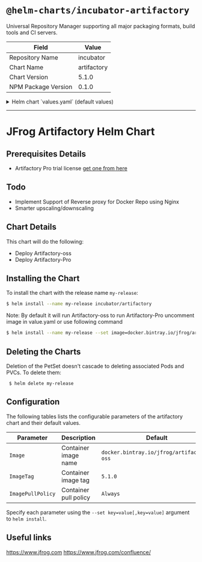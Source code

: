 # `@helm-charts/incubator-artifactory`

Universal Repository Manager supporting all major packaging formats, build tools and CI servers.

| Field               | Value       |
| ------------------- | ----------- |
| Repository Name     | incubator   |
| Chart Name          | artifactory |
| Chart Version       | 5.1.0       |
| NPM Package Version | 0.1.0       |

<details>

<summary>Helm chart `values.yaml` (default values)</summary>

```yaml
# Default values for Artifactory.
# This is a YAML-formatted file.
# Declare name/value pairs to be passed into your templates.
# name: value

Name: artifactory
Component: 'Artifactory'

## Uncomment following line if you want to run Artifactory-Pro
#image: "docker.bintray.io/jfrog/artifactory-pro"
image: 'docker.bintray.io/jfrog/artifactory-oss'
imageTag: '5.1.0'
imagePullPolicy: 'Always'
replicaCount: 1
httpPort: 8081
## Kubernetes configuration
## For minikube, set this to NodePort, elsewhere use LoadBalancer
##
ServiceType: ClusterIP
resources:
  requests:
    memory: 2048Mi
    cpu: 200m

## Persist data to a persitent volume
persistence:
  enabled: true
  storageClass: generic
  accessMode: ReadWriteOnce
  size: 8Gi
```

</details>

---

# JFrog Artifactory Helm Chart

## Prerequisites Details

- Artifactory Pro trial license [get one from here](https://www.jfrog.com/artifactory/free-trial/)

## Todo

- Implement Support of Reverse proxy for Docker Repo using Nginx
- Smarter upscaling/downscaling

## Chart Details

This chart will do the following:

- Deploy Artifactory-oss
- Deploy Artifactory-Pro

## Installing the Chart

To install the chart with the release name `my-release`:

```bash
$ helm install --name my-release incubator/artifactory
```

Note: By default it will run Artifactory-oss to run Artifactory-Pro uncomment image in value.yaml or use following command

```bash
$ helm install --name my-release --set image=docker.bintray.io/jfrog/artifactory-pro incubator/artifactory
```

## Deleting the Charts

Deletion of the PetSet doesn't cascade to deleting associated Pods and PVCs. To delete them:

```
 $ helm delete my-release
```

## Configuration

The following tables lists the configurable parameters of the artifactory chart and their default values.

| Parameter         | Description           | Default                                   |
| ----------------- | --------------------- | ----------------------------------------- |
| `Image`           | Container image name  | `docker.bintray.io/jfrog/artifactory-oss` |
| `ImageTag`        | Container image tag   | `5.1.0`                                   |
| `ImagePullPolicy` | Container pull policy | `Always`                                  |

Specify each parameter using the `--set key=value[,key=value]` argument to `helm install`.

## Useful links

https://www.jfrog.com
https://www.jfrog.com/confluence/
